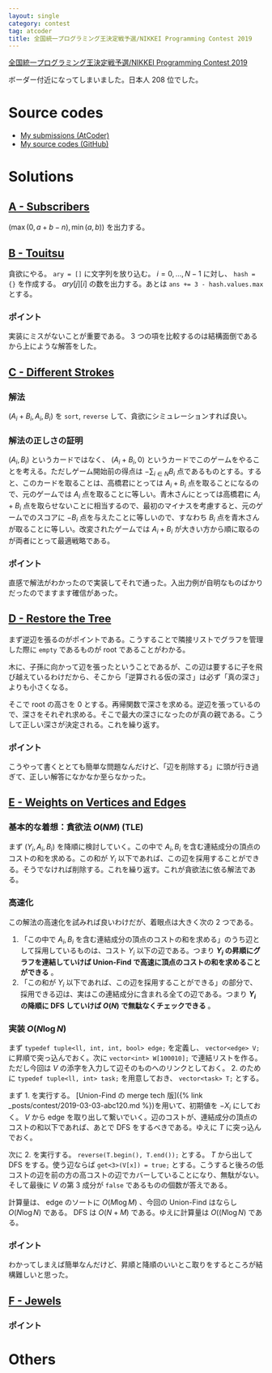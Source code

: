 ```yaml
---
layout: single
category: contest
tag: atcoder
title: 全国統一プログラミング王決定戦予選/NIKKEI Programming Contest 2019
---
```


[全国統一プログラミング王決定戦予選/NIKKEI Programming Contest 2019](https://atcoder.jp/contests/nikkei2019-qual)

ボーダー付近になってしまいました。日本人 208 位でした。

# Source codes

- [My submissions (AtCoder)](https://atcoder.jp/contests/nikkei2019-qual/submissions?f.User=kazunetakahashi)
- [My source codes (GitHub)](https://github.com/kazunetakahashi/atcoder/tree/master/2019/0127_nikkei2019-qual)

# Solutions

## [A - Subscribers](https://atcoder.jp/contests/nikkei2019-qual/tasks/nikkei2019_qual_a)

$(\max(0, a + b - n), \min(a, b))$ を出力する。

## [B - Touitsu](https://atcoder.jp/contests/nikkei2019-qual/tasks/nikkei2019_qual_b)

貪欲にやる。 `ary = []` に文字列を放り込む。 $i = 0, \dots, N - 1$ に対し、 `hash = {}` を作成する。 $ary[j][i]$ の数を出力する。あとは `ans += 3 - hash.values.max` とする。

### ポイント

実装にミスがないことが重要である。 3 つの項を比較するのは結構面倒であるから上にような解答をした。

## [C - Different Strokes](https://atcoder.jp/contests/nikkei2019-qual/tasks/nikkei2019_qual_c)

### 解法

$(A _i + B _i, A _i, B _i)$ を `sort`, `reverse` して、貪欲にシミュレーションすれば良い。

### 解法の正しさの証明

$(A _i, B _i)$ というカードではなく、 $(A _i + B _i, 0)$ というカードでこのゲームをやることを考える。ただしゲーム開始前の得点は $- \sum _{i \in N} B _i$ 点であるものとする。すると、このカードを取ることは、高橋君にとっては $A _i + B _i$ 点を取ることになるので、元のゲームでは $A _i$ 点を取ることに等しい。青木さんにとっては高橋君に $A _i + B _i$ 点を取らせないことに相当するので、最初のマイナスを考慮すると、元のゲームでのスコアに $- B _i$ 点を与えたことに等しいので、すなわち $B _i$ 点を青木さんが取ることに等しい。改変されたゲームでは $A _i + B _i$ が大きい方から順に取るのが両者にとって最適戦略である。

### ポイント

直感で解法がわかったので実装してそれで通った。入出力例が自明なものばかりだったのでますます確信があった。

## [D - Restore the Tree](https://atcoder.jp/contests/nikkei2019-qual/tasks/nikkei2019_qual_d)

まず逆辺を張るのがポイントである。こうすることで隣接リストでグラフを管理した際に `empty` であるものが root であることがわかる。

木に、子孫に向かって辺を張ったということであるが、この辺は要するに子を飛び越えているわけだから、そこから「逆算される仮の深さ」は必ず「真の深さ」よりも小さくなる。

そこで root の高さを $0$ とする。再帰関数で深さを求める。逆辺を張っているので、深さをそれぞれ求める。そこで最大の深さになったのが真の親である。こうして正しい深さが決定される。これを繰り返す。

### ポイント

こうやって書くととても簡単な問題なんだけど、「辺を削除する」に頭が行き過ぎて、正しい解答になかなか至らなかった。

## [E - Weights on Vertices and Edges](https://atcoder.jp/contests/nikkei2019-qual/tasks/nikkei2019_qual_e)

### 基本的な着想：貪欲法 $O(NM)$ (TLE)

まず $(Y _ i, A _ i, B _ i)$ を降順に検討していく。この中で $A _ i, B _ i$ を含む連結成分の頂点のコストの和を求める。この和が $Y _ i$ 以下であれば、この辺を採用することができる。そうでなければ削除する。これを繰り返す。これが貪欲法に依る解法である。

### 高速化

この解法の高速化を試みれば良いわけだが、着眼点は大きく次の 2 つである。

1. 「この中で $A _ i, B _ i$ を含む連結成分の頂点のコストの和を求める」のうち辺として採用しているものは、コスト $Y _ i$ 以下の辺である。つまり **$Y _ i$ の昇順にグラフを連結していけば Union-Find で高速に頂点のコストの和を求めることができる** 。
2. 「この和が $Y _ i$ 以下であれば、この辺を採用することができる」の部分で、採用できる辺は、実はこの連結成分に含まれる全ての辺である。つまり **$Y _ i$ の降順に DFS していけば $O(N)$ で無駄なくチェックできる** 。

### 実装 $O(N \log N)$

まず `typedef tuple<ll, int, int, bool> edge;` を定義し、 `vector<edge> V;` に昇順で突っ込んでおく。次に `vector<int> W[100010];` で連結リストを作る。ただし今回は $V$ の添字を入力して辺そのものへのリンクとしておく。 2. のために `typedef tuple<ll, int> task;` を用意しておき、 `vector<task> T;` とする。

まず 1. を実行する。 [Union-Find の merge tech 版]({% link _posts/contest/2019-03-03-abc120.md %})を用いて、初期値を $-X _ i$ にしておく。 $V$ から edge を取り出して繋いでいく。辺のコストが、連結成分の頂点のコストの和以下であれば、あとで DFS をするべきである。ゆえに $T$ に突っ込んでおく。

次に 2. を実行する。 `reverse(T.begin(), T.end());` とする。 $T$ から出して DFS をする。使う辺ならば `get<3>(V[x]) = true;` とする。こうすると後ろの低コストの辺を前の方の高コストの辺でカバーしていることになり、無駄がない。そして最後に $V$ の第 $3$ 成分が `false` であるものの個数が答えである。

計算量は、 edge のソートに $O(M \log M)$ 、今回の Union-Find はならし $O(N \log N)$ である。 DFS は $O(N + M)$ である。ゆえに計算量は $O((N \log N)$ である。

### ポイント

わかってしまえば簡単なんだけど、昇順と降順のいいとこ取りをするところが結構難しいと思った。

## [F - Jewels](https://atcoder.jp/contests/nikkei2019-qual/tasks/nikkei2019_qual_f)



### ポイント



# Others
